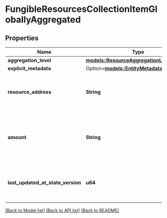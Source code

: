 # FungibleResourcesCollectionItemGloballyAggregated

## Properties

Name | Type | Description | Notes
------------ | ------------- | ------------- | -------------
**aggregation_level** | [**models::ResourceAggregationLevel**](ResourceAggregationLevel.md) |  | 
**explicit_metadata** | Option<[**models::EntityMetadataCollection**](EntityMetadataCollection.md)> |  | [optional]
**resource_address** | **String** | Bech32m-encoded human readable version of the address. | 
**amount** | **String** | String-encoded decimal representing the amount of a related fungible resource. | 
**last_updated_at_state_version** | **u64** | The most recent state version underlying object was modified at. | 

[[Back to Model list]](../README.md#documentation-for-models) [[Back to API list]](../README.md#documentation-for-api-endpoints) [[Back to README]](../README.md)



